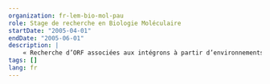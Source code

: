 ```yaml
---
organization: fr-lem-bio-mol-pau
role: Stage de recherche en Biologie Moléculaire
startDate: "2005-04-01"
endDate: "2005-06-01"
description: |
    « Recherche d’ORF associées aux intégrons à partir d’environnements pollués. » (Directeur de projet : Dr Christine CAGNON)
tags: []
lang: fr
---
```

